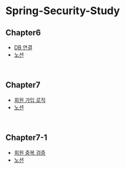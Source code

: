 # Spring-Security-Study

## Chapter6

- [DB 연결](https://www.youtube.com/watch?v=dIFq8Fbmx0w&list=PLJkjrxxiBSFCKD9TRKDYn7IE96K2u3C3U&index=7&ab_channel=%EA%B0%9C%EB%B0%9C%EC%9E%90%EC%9C%A0%EB%AF%B8)<br>
- [노션](https://substantial-park-a17.notion.site/6-DB-93c10da1f6a3438f8dd32c4f3baaab5c)

<br>

## Chapter7

- [회원 가입 로직](https://www.youtube.com/watch?v=m9lsS36QGCk&ab_channel=%EA%B0%9C%EB%B0%9C%EC%9E%90%EC%9C%A0%EB%AF%B8)<br>
- [노션](https://substantial-park-a17.notion.site/7-3fbc0b42222841fc81ab94bd8c1dbdf6)

<br>

## Chapter7-1

- [회원 중복 검증](https://www.youtube.com/watch?v=MebrJCxjc6s&list=PLJkjrxxiBSFCKD9TRKDYn7IE96K2u3C3U&index=9&ab_channel=%EA%B0%9C%EB%B0%9C%EC%9E%90%EC%9C%A0%EB%AF%B8)<br>
- [노션](https://substantial-park-a17.notion.site/27aecc31ca1f4e89bb424d3b4ee00875)
